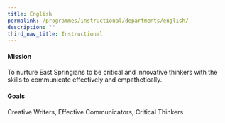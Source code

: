 ```yaml
---
title: English
permalink: /programmes/instructional/departments/english/
description: ""
third_nav_title: Instructional
---
```

<h4><strong>Mission</strong></h4>
<p>To nurture East Springians to be critical and innovative thinkers with the skills to communicate effectively and empathetically.</p>
<h4><strong>Goals</strong></h4>
<p>Creative Writers, Effective Communicators, Critical Thinkers</p>